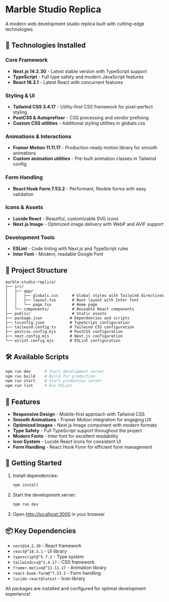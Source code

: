 # Marble Studio Replica

A modern web development studio replica built with cutting-edge technologies.

## 🚀 Technologies Installed

### Core Framework
- **Next.js 14.2.30** - Latest stable version with TypeScript support
- **TypeScript** - Full type safety and modern JavaScript features
- **React 18.3.1** - Latest React with concurrent features

### Styling & UI
- **Tailwind CSS 3.4.17** - Utility-first CSS framework for pixel-perfect styling
- **PostCSS & Autoprefixer** - CSS processing and vendor prefixing
- **Custom CSS utilities** - Additional styling utilities in globals.css

### Animations & Interactions
- **Framer Motion 11.11.17** - Production-ready motion library for smooth animations
- **Custom animation utilities** - Pre-built animation classes in Tailwind config

### Form Handling
- **React Hook Form 7.53.2** - Performant, flexible forms with easy validation

### Icons & Assets
- **Lucide React** - Beautiful, customizable SVG icons
- **Next.js Image** - Optimized image delivery with WebP and AVIF support

### Development Tools
- **ESLint** - Code linting with Next.js and TypeScript rules
- **Inter Font** - Modern, readable Google Font

## 📁 Project Structure

```
marble-studio-replica/
├── src/
│   ├── app/
│   │   ├── globals.css      # Global styles with Tailwind directives
│   │   ├── layout.tsx       # Root layout with Inter font
│   │   └── page.tsx         # Home page
│   └── components/          # Reusable React components
├── public/                  # Static assets
├── package.json            # Dependencies and scripts
├── tsconfig.json           # TypeScript configuration
├── tailwind.config.ts      # Tailwind CSS configuration
├── postcss.config.mjs      # PostCSS configuration
├── next.config.mjs         # Next.js configuration
└── eslint.config.mjs       # ESLint configuration
```

## 🛠 Available Scripts

```bash
npm run dev      # Start development server
npm run build    # Build for production
npm run start    # Start production server
npm run lint     # Run ESLint
```

## 🎨 Features

- **Responsive Design** - Mobile-first approach with Tailwind CSS
- **Smooth Animations** - Framer Motion integration for engaging UX
- **Optimized Images** - Next.js Image component with modern formats
- **Type Safety** - Full TypeScript support throughout the project
- **Modern Fonts** - Inter font for excellent readability
- **Icon System** - Lucide React icons for consistent UI
- **Form Handling** - React Hook Form for efficient form management

## 🚀 Getting Started

1. Install dependencies:
   ```bash
   npm install
   ```

2. Start the development server:
   ```bash
   npm run dev
   ```

3. Open [http://localhost:3000](http://localhost:3000) in your browser

## 📦 Key Dependencies

- `next@14.2.30` - React framework
- `react@^18.3.1` - UI library
- `typescript@^5.7.2` - Type system
- `tailwindcss@^3.4.17` - CSS framework
- `framer-motion@^11.11.17` - Animation library
- `react-hook-form@^7.53.2` - Form handling
- `lucide-react@latest` - Icon library

All packages are installed and configured for optimal development experience!